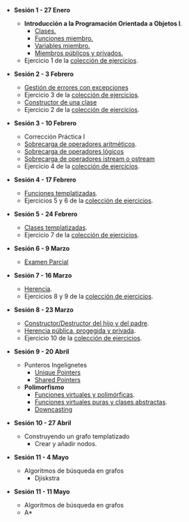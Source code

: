 * **Sesión 1 - 27 Enero**
  * **Introducción a la Programación Orientada a Objetos I**.
     *  [Clases.](./temario/clases.md)
     *  [Funciones miembro.](./temario/clases.md)
     *  [Variables miembro.](./temario/clases.md)
     *  [Miembros públicos y privados.](./temario/clasesII.md)
  * Ejercicio 1 de la [colección de ejercicios](./EJERCICIOS.md).
* **Sesión 2 - 3 Febrero**
  * [Gestión de errores con excepciones](./temario/excepciones.md)
  * Ejercicio 3 de la [colección de ejercicios](./EJERCICIOS.md).
  * [Constructor de una clase](./temario/clasesIII.md)
  * Ejercicio 2 de la [colección de ejercicios](./EJERCICIOS.md).

* **Sesión 3 - 10 Febrero**
  * Corrección Práctica I
  * [Sobrecarga de operadores aritméticos](temario/sobrecargaopar.md).
  * [Sobrecarga de operadores lógicos](temario/sobrecargaoplog.md)
  * [Sobrecarga de operadores istream o ostream](temario/sobrecargaopos.md)
  * Ejercicio 4 de la [colección de ejercicios](./EJERCICIOS.md).

* **Sesión 4 - 17 Febrero**
  * [Funciones templatizadas](temario/funcionestempl.md).
  * Ejercicios 5 y 6 de la [colección de ejercicios](./EJERCICIOS.md).

* **Sesión 5 - 24 Febrero**
  * [Clases templatizadas](temario/clasescionestempl.md).
  * Ejercicio 7 de la [colección de ejercicios](./EJERCICIOS.md).

* **Sesión 6 - 9 Marzo**
  * [Examen Parcial](./examenes/1920/parcial/ExamenParcial.pdf)

* **Sesión 7 - 16 Marzo**
  * [Herencia](temario/herencia.md).
  * Ejercicios 8 y 9 de la [colección de ejercicios](./EJERCICIOS.md).

* **Sesión 8 - 23 Marzo**
   * [Constructor/Destructor del hijo y del padre](./temario/herenciaII.md).
   * [Herencia pública, progegida y privada](./temario/herenciaIII.md).
   * Ejercicio 10 de la [colección de ejercicios](./EJERCICIOS.md).

* **Sesión 9 - 20 Abril**
   * Punteros Ingelignetes
     * [Unique Pointers](./temario/smartpointers.md)
     * [Shared Pointers](./temario/smartpointersii.md)
   * **Polimorfismo**
     * [Funciones virtuales y polimórficas](./temario/polimorfismo.md).
     * [Funciones virtuales puras y clases abstractas](./temario/polimorfismoii.md).
     * [Downcasting](./temario/downcasting.md)

* **Sesión 10 - 27 Abril**
  * Construyendo un grafo templatizado
    * Crear y añadir nodos.
   
* **Sesión 11 - 4 Mayo**
  * Algoritmos de búsqueda en grafos
    * Djiskstra
   
* **Sesión 11 - 11 Mayo**
  * Algoritmos de búsqueda en grafos
   * A*
